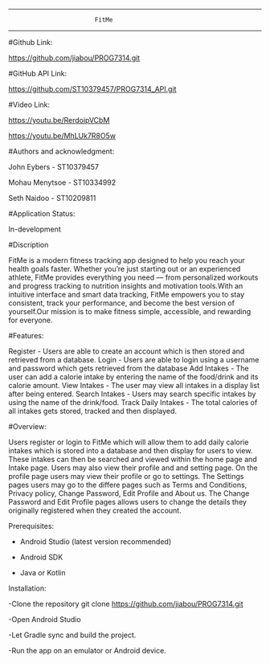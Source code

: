 --------------------------------------------------------
		                  	FitMe
--------------------------------------------------------


#Github Link:

 https://github.com/jiabou/PROG7314.git

#GitHub API Link:

https://github.com/ST10379457/PROG7314_API.git

#Video Link:

https://youtu.be/RerdoipVCbM

https://youtu.be/MhLUk7R8O5w

#Authors and acknowledgment:

 John Eybers 	- ST10379457
 
 Mohau Menytsoe	- ST10334992
 
 Seth Naidoo	- ST10209811


#Application Status:

 In-development


#Discription

 FitMe is a modern fitness tracking app designed to help you reach your health
 goals faster. Whether you’re just starting out or an experienced athlete, FitMe 
 provides everything you need — from personalized workouts and progress tracking 
 to nutrition insights and motivation tools.With an intuitive interface and smart
 data tracking, FitMe empowers you to stay consistent, track your performance,
 and become the best version of yourself.Our mission is to make fitness simple, 
 accessible, and rewarding for everyone.


#Features:

 Register - Users are able to create an account which is then stored and retrieved from a database.
 Login - Users are able to login using a username and password which gets retrieved from the database
 Add Intakes - The user can add a calorie intake by entering the name of the food/drink and its calorie amount.
 View Intakes - The user may view all intakes in a display list after being entered.
 Search Intakes - Users may search specific intakes by using the name of the drink/food.
 Track Daily Intakes - The total calories of all intakes gets stored, tracked and then displayed.


#Overview:

 Users register or login to FitMe which will allow them to add daily calorie intakes which is stored into a database
 and then display for users to view. These intakes can then be searched and viewed within the home page and Intake page.
 Users may also view their profile and and setting page. On the profile page users may view their profile or go to settings.
 The Settings pages users may go to the differe pages such as Terms and Conditions, Privacy policy, Change Password, Edit
 Profile and About us. The Change Password and Edit Profile pages allows users to change the details they originally registered
 when they created the account. 


Prerequisites:

- Android Studio (latest version recommended)
  
- Android SDK
  
- Java or Kotlin 


Installation:

 -Clone the repository
   git clone https://github.com/jiabou/PROG7314.git
   
 -Open Android Studio
 
 -Let Gradle sync and build the project.
 
 -Run the app on an emulator or Android device.

